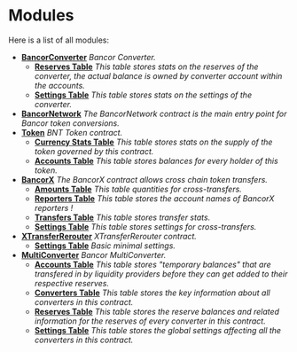 
# Modules

Here is a list of all modules:


* [**BancorConverter**](group___bancor_converter.md) _Bancor Converter._   
  * [**Reserves Table**](group___converter___reserves___table.md) _This table stores stats on the reserves of the converter, the actual balance is owned by converter account within the accounts._   
  * [**Settings Table**](group___converter___settings___table.md) _This table stores stats on the settings of the converter._   
* [**BancorNetwork**](group___bancor_network.md) _The BancorNetwork contract is the main entry point for Bancor token conversions._   
* [**Token**](group___bancor_token.md) _BNT Token contract._   
  * [**Currency Stats Table**](group___currency___stats___table.md) _This table stores stats on the supply of the token governed by this contract._   
  * [**Accounts Table**](group___token___accounts___table.md) _This table stores balances for every holder of this token._   
* [**BancorX**](group___bancor_x.md) _The BancorX contract allows cross chain token transfers._   
  * [**Amounts Table**](group___amounts___table.md) _This table quantities for cross-transfers._ 
  * [**Reporters Table**](group___reporters___table.md) _This table stores the account names of BancorX reporters_  _!_   
  * [**Transfers Table**](group___tranfsers___table.md) _This table stores transfer stats._   
  * [**Settings Table**](group___x_settings___table.md) _This table stores settings for cross-transfers._   
* [**XTransferRerouter**](group___bancor_xtransfer.md) _XTransferRerouter contract._   
  * [**Settings Table**](group___xtransfer___settings___table.md) _Basic minimal settings._   
* [**MultiConverter**](group___multi_converter.md) _Bancor MultiConverter._   
  * [**Accounts Table**](group___accounts___table.md) _This table stores "temporary balances" that are transfered in by liquidity providers before they can get added to their respective reserves._   
  * [**Converters Table**](group___converters___table.md) _This table stores the key information about all converters in this contract._   
  * [**Reserves Table**](group___multi_converter___reserves___table.md) _This table stores the reserve balances and related information for the reserves of every converter in this contract._   
  * [**Settings Table**](group___multi_converter___settings___table.md) _This table stores the global settings affecting all the converters in this contract._   